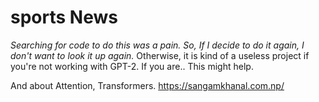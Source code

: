 ﻿# sports News

*Searching for code to do this was a pain. So, If I decide to do it again, I don't want to look it up again.*
Otherwise, it is kind of a useless project if you're not working with GPT-2. If you are.. This might help. 


And about Attention, Transformers. https://sangamkhanal.com.np/

